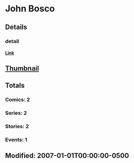 # John  Bosco 
## Details
### detail
#### [Link](http://marvel.com/comics/creators/5113/john_bosco?utm_campaign=apiRef&utm_source=225578a89fc76f3d20fbffda5d17a88d)
## [Thumbnail](http://i.annihil.us/u/prod/marvel/i/mg/c/10/4bb3f0c084ec8.jpg)
## Totals
### Comics: 2
### Series: 2
### Stories: 2
### Events: 1
## Modified: 2007-01-01T00:00:00-0500